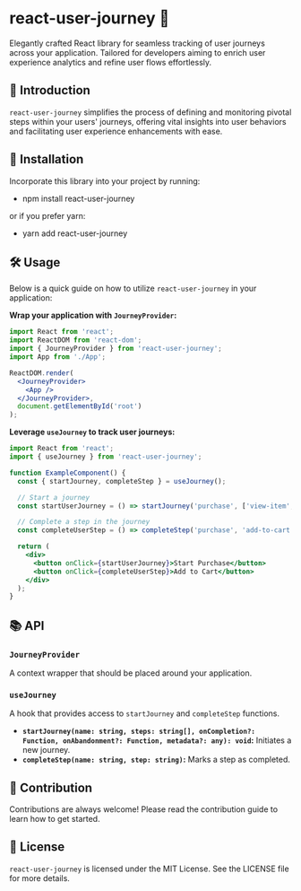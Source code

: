 # react-user-journey 🚀

Elegantly crafted React library for seamless tracking of user journeys across your application. Tailored for developers aiming to enrich user experience analytics and refine user flows effortlessly.

## 🌟 Introduction

`react-user-journey` simplifies the process of defining and monitoring pivotal steps within your users' journeys, offering vital insights into user behaviors and facilitating user experience enhancements with ease.

## 💾 Installation

Incorporate this library into your project by running:

- npm install react-user-journey

or if you prefer yarn:

- yarn add react-user-journey

## 🛠 Usage

Below is a quick guide on how to utilize `react-user-journey` in your application:

**Wrap your application with `JourneyProvider`:**

```jsx
import React from 'react';
import ReactDOM from 'react-dom';
import { JourneyProvider } from 'react-user-journey';
import App from './App';

ReactDOM.render(
  <JourneyProvider>
    <App />
  </JourneyProvider>,
  document.getElementById('root')
);
```

**Leverage `useJourney` to track user journeys:**

```jsx
import React from 'react';
import { useJourney } from 'react-user-journey';

function ExampleComponent() {
  const { startJourney, completeStep } = useJourney();

  // Start a journey
  const startUserJourney = () => startJourney('purchase', ['view-item', 'add-to-cart', 'checkout']);

  // Complete a step in the journey
  const completeUserStep = () => completeStep('purchase', 'add-to-cart');

  return (
    <div>
      <button onClick={startUserJourney}>Start Purchase</button>
      <button onClick={completeUserStep}>Add to Cart</button>
    </div>
  );
}
```

## 📚 API

### `JourneyProvider`

A context wrapper that should be placed around your application.

### `useJourney`

A hook that provides access to `startJourney` and `completeStep` functions.

- **`startJourney(name: string, steps: string[], onCompletion?: Function, onAbandonment?: Function, metadata?: any): void`:** Initiates a new journey.
- **`completeStep(name: string, step: string)`:** Marks a step as completed.

## 🤝 Contribution

Contributions are always welcome! Please read the contribution guide to learn how to get started.

## 📄 License

`react-user-journey` is licensed under the MIT License. See the LICENSE file for more details.